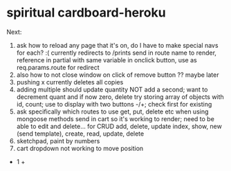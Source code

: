 # spiritual cardboard-heroku

Next:
1. ask how to reload any page that it's on, do I have to make special navs for each? :( currently redirects to /prints
    send in route name to render, reference in partial with same variable in onclick button, use as req.params.route for redirect
2. also how to not close window on click of remove button
    ?? maybe later
3. pushing x currently deletes all copies
4. adding multiple should update quantity NOT add a second; want to decrement quant and if now zero, delete
    try storing array of objects with id, count; use to display with two buttons -/+; check first for existing 
5. ask specifically which routes to use get, put, 
delete etc when using mongoose methods
    send in cart so it's working to render; need to be able to edit and delete... for CRUD
    add, delete, update
    index, show, new (send template), create, read, update, delete
6. sketchpad, paint by numbers
7. cart dropdown not working to move position

 - 1 +